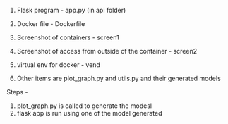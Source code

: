 1. Flask program - app.py (in api folder)

2. Docker file - Dockerfile 

3. Screenshot of containers - screen1

4. Screenshot of access from outside of the container - screen2 

5. virtual env for docker - vend 

6. Other items are plot_graph.py and utils.py and their generated models

Steps - 
1. plot_graph.py is called to generate the modesl 
2. flask app is run using one of the model generated 

